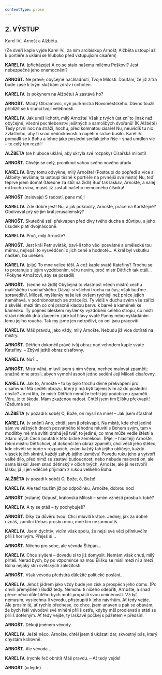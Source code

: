 ```yaml
---
contentType: prose
---
```


<section>

## 2\. VÝSTUP

Karel IV., Arnošt a Alžběta.

(Ze dveří kaple vyjde Karel IV., za ním arcibiskup Arnošt; Alžběta ustoupí až k portiéře a uklání se hluboko před vstupujícím císařem)

**KAREL IV.** (přicházeje) A co se stalo našemu milému Peškovi? Jest nebezpečné jeho onemocnění?

**ARNOŠT.** Ne právě; obyčejné nachladnutí, Tvoje Milosti. Doufám, že již zítra bude zase k tvým službám zdráv i ochoten.

**KAREL IV.** (s pokynem na Alžbětu) A zastává ho?

**ARNOŠT.** Mladý Olbramovic, syn purkmistra Novoměstského. Dávno toužil přiblížit se k slunci tvojí velebnosti.

**KAREL IV.** Jak umíš lichotit, milý Arnošte! Však z tvých úst zní to jinak než obyčejné, všední pochlebenství ješitných a samolibých dvořanů! (K Alžbětě) Tedy první noc na stráži, hochu, před komnatou císaře! Nu, neuvidíš tu nic zvláštního, aby ti snad nedočkavostí a napětím srdce bušilo. Karel IV. pomodlí se k Bohu a lehne jako poslední sedlák jeho říše – snad umdlen víc – to celý ten rozdíl!

**ALŽBĚTA** (se hluboce uklání, aby ukryla své rozpaky) Císařská milosti!

**ARNOŠT.** Chvěje se celý, proniknut vahou svého nového úřadu.

**KAREL IV.** Brzy tomu odvykne, milý Arnošte! (Postoupí do popředí a více si Alžběty nevšímá; ta ustoupí těsně k portiéře na prvnější své místo) Nu, teď teprve jsem doma! (Usedne za stůl na židli) Buď tak laskav, Arnošte, a nalej mi trochu vína, musíš již zastati našeho nemocného číšníka!

**ARNOŠT** (nalévaje) S radostí, pane můj!

**KAREL IV.** Zde dobře jest! Nu, a jak pokročily, Arnošte, práce na Karlštejně? Obdivoval prý se jim král jerusalemský?

**ARNOŠT.** Skutečně stál překvapen před divy tvého ducha a důvtipu, a jeho úsudek platí dvojnásobně.

**KAREL IV.** Proč, milý Arnošte?

**ARNOŠT.** Jest král Petr světák, baví-li toho věci posvátné a umělecké tou měrou, nejlepší to vysvědčení o jich ceně a hodnotě... A král byl vskutku nadšen, ba unešen.

**KAREL IV.** (pije) To mne velice těší. A což kaple svaté Kateřiny? Trochu se to protahuje s jejím vyzdobením, věru nevím, proč mistr Dětřich tak otálí... (Pokyne Arnoštovi, aby se posadil)

**ARNOŠT.**  (sedne na židli) Obyčejná to vlastnost všech mistrů cechu malířského i sochařského. Dávají si všichni trochu na čas; však buďme spravedliví, Milosti, myšlenky naše letí ovšem rychleji než práce jejich namáhavá, v podrobnostech se ztrácející. Ty vidíš v duchu svém vše zářící a skvělé, mezi tím co oni pracně kladou barvu k barvě a kamének ke kaménku. Ty pojmeš bleskem myšlenky vyzdobení celého stropu, co mistr stráví několik dnů zlacením záře kol hlavy svaté Panny nebo vykládáním lemu jejího roucha. Tak my jsme jen netrpěliví, co oni jsou pracovití.

**KAREL IV.** Máš pravdu, jako vždy, milý Arnošte. Nebudu již více dotírati na mistry.

**ARNOŠT.** Dětřich dokončil právě tvůj obraz nad vchodem kaple svaté Kateřiny. – Zbývá ještě obraz císařovny.

**KAREL IV.** Nu?...

**ARNOŠT.** Mistr váhá, mluvil jsem s ním včera, nechce malovat zpaměti; snažně mne prosil, abych vymohl aspoň jedno sedění Její Milosti císařovny.

**KAREL IV.** Jak to, Arnošte – to by bylo trochu divné překvapení pro císařovnu! Má seděti obrazu, který jí má býti tajemstvím až do poslední chvíle? Je mi líto, že mistr Dětřich nemůže trefiti její podobiznu zpaměti. Věru, je to škoda. Mám zkaženou radost. Chtěl jsem tím Elišku překvapit! (Zadumá se)

**ALŽBĚTA** (v pozadí k sobě) Ó, Bože, on myslí na mne! – Jak jsem šťastna!

**KAREL IV.** (v snění) Ano, chtěl jsem ji překvapit. Na místě, kde chci jediné sám ve vážných dnech posvátného téhodne mluviti s Bohem svým, tam v modlitby mé má svítiti drahá její tvář, to jediné, co mne může vedle štěstí a zdaru mých Čech poutati k této bídné zeměkouli. (Pije, – hlasitěji) Arnošte, řekni mistru Dětřichovi, ať dokončí ten obraz zpaměti, chci vésti jeho štětec, kde chvěti se bude v rozpacích, znám každý tah jejího obličeje, každý vlásek jejích skrání, každý záhyb jejího úsměvu! Povedu ruku jeho a vytvoří velké dílo, před nímž se zastaví budoucnost, nebo nebude malovati on, ale sama láska! Jsem snad dětinský v očích tvých, Arnošte, ale já nestvořil lásku, já ji jen vděčně přijímám z rukou velikého Boha.

**ALŽBĚTA** (v pozadí k sobě) Ó, Bože, ó, Bože!

**KAREL IV.** Ale teď toužím již po odpočinku, Arnošte, dobrou noc!

**ARNOŠT** (vstane) Odpusť, královská Milosti – smím vznésti prosbu k tobě?

**KAREL IV.** A ty se ptáš – ty pochybuješ?

**ARNOŠT.** Díky za důvěru tvou! Chci mluviti krátce. Jednej, jak za dobré uznáš, zamítni třebas prosbu mou, mne tím nezarmoutíš.

**KAREL IV.** Jsem dychtiv; vidím však spolu, že nejsi své věci přímluvčím příliš horlivým. Přeješ si...

**ARNOŠT.** Ničeho pro sebe, ale vévoda Štěpán...

**KAREL IV.** Chce slyšení – dovedu si to již domyslit. Nemám však chuti, milý příteli. Nerad bych, by po vzpomínce na mou Elišku se mísil mezi ní a mezi Boha nějaký stín světských záležitostí.

**ARNOŠT.** Však vévoda předstírá důležité politické poslání...

**KAREL IV.** Jehož jádrem jako vždy bude jen zisk a prospěch jeho domu. (Po chvíli přemýšlení) Budiž tedy. Nemohu ti ničeho odepříti, Arnošte, a snad přece něco důležitého bych mohl propásti svou umíněností. Vždyť nemusím, vyslechnu-li vévodu, přistoupiti k jeho návrhům. Ať tedy vejde. Ale prosím tě, ať rychle přednese, co chce, jsem unaven a pak se obávám, že bych řekl vévodovi své mínění příliš ostře, kdyby měl prodlévati a státi se příliš dotěrným. Ať tedy vejde, ty laskavě počkej s pážetem v předsíni.

**ARNOŠT.** Děkuji jménem vévody.

**KAREL IV.** Ještě něco. Arnošte, chtěl jsem ti ukázati dar, skvostný pás, který chystám královně.

**ARNOŠT.** Ale vévoda...

**KAREL IV.** (rychle řeč obrátí) Máš pravdu. – Ať tedy vejde!

**ARNOŠT** (odejde)

</section>
